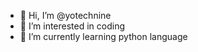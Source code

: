 - 👋 Hi, I’m @yotechnine
- 👀 I’m interested in coding
- 🌱 I’m currently learning python language



<!---
yotechnine/yotechnine is a ✨ special ✨ repository because its `README.md` (this file) appears on your GitHub profile.
You can click the Preview link to take a look at your changes.
--->
